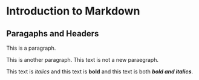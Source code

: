 # Introduction to Markdown

## Paragaphs and Headers

This is a paragraph.

This is another paragraph.
This text is not a new paraegraph.

This text is *italics* and this text is **bold** and this text is both ***bold and italics***.
